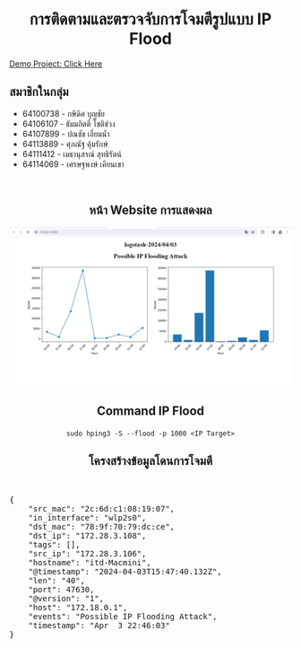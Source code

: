 <h1 align="center">การติดตามและตรวจจับการโจมตีรูปแบบ IP Flood </h1>
<a href="https://youtu.be/7a5WHILv9g8?si=H1zcb4_viN3Jz7WL">Demo Project: Click Here</a> 
<h2>สมาชิกในกลุ่ม</h2>
<ul>
    <li>64100738 - กษิดิศ บุญชัย</li>
    <li>64106107 - ธัมมกิตติ์ โชติช่วง</li>
    <li>64107899 - ปณชัช เอี่ยมน้ำ</li>
    <li>64113889 - ศุภณัฐ คุ้มรักษ์</li>
    <li>64111412 - เมธานุสรณ์ สุทธิรัตน์</li>
    <li>64114069 - เศรษฐพงษ์ เคียนเขา</li>
</ul>
<br>
<h2 align="center">หน้า Website การแสดงผล</h2>
<p align="center">
        <img src="static/images/website.png">
    </p>
<h2 align="center">Command IP Flood</h2>
<p align="center">
    <code>sudo hping3 -S --flood -p 1000 &lt;IP Target&gt;</code>
</p>
<h2 align="center">โครงสร้างข้อมูลโดนการโจมตี</h1>
<br>
<pre>
{
    "src_mac": "2c:6d:c1:08:19:07",
    "in_interface": "wlp2s0",
    "dst_mac": "78:9f:70:79:dc:ce",
    "dst_ip": "172.28.3.108",
    "tags": [],
    "src_ip": "172.28.3.106",
    "hostname": "itd-Macmini",
    "@timestamp": "2024-04-03T15:47:40.132Z",
    "len": "40",
    "port": 47630,
    "@version": "1",
    "host": "172.18.0.1",
    "events": "Possible IP Flooding Attack",
    "timestamp": "Apr  3 22:46:03"
}
</pre>
